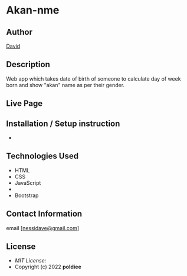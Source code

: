 # Akan-nme

## Author

[David](https://https://github.com/poldiee)

## Description

Web app which takes date of birth of someone to calculate day of week born and show "akan" name as per their gender.


## Live Page 


## Installation / Setup instruction
* 

## Technologies Used

* HTML 
* CSS
* JavaScript
*
* Bootstrap

## Contact Information 

email  [nessidave@gmail.com]

## License
* *MIT License:*
* Copyright (c) 2022  **poldiee**